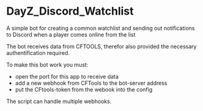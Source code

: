 # DayZ_Discord_Watchlist
A simple bot for creating a common watchlist and sending out notifications to Discord when a player comes online from the list

The bot receives data from CFTOOLS, therefor also provided the necessary authentification required.

To make this bot work you must:
- open the port for this app to receive data
- add a new webhook from CFTools to the bot-server address
- put the CFtools-token from the webook into the config

The script can handle multiple webhooks.
